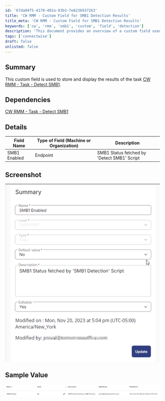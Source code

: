 ```yaml
---
id: '67da04f5-4170-402a-93b3-7e6236937263'
title: 'CW RMM - Custom Field for SMB1 Detection Results'
title_meta: 'CW RMM - Custom Field for SMB1 Detection Results'
keywords: ['cw', 'rmm', 'smb1', 'custom', 'field', 'detection']
description: 'This document provides an overview of a custom field used in ConnectWise RMM to store and display the results of the task that detects SMB1 status. It includes details on dependencies, field types, and sample values.'
tags: ['connectwise']
draft: false
unlisted: false
---
```


## Summary

This custom field is used to store and display the results of the task [CW RMM - Task - Detect SMB1](<../tasks/Detect SMB1.md>).

## Dependencies

[CW RMM - Task - Detect SMB1](<../tasks/Detect SMB1.md>)

## Details

| Field Name       | Type of Field (Machine or Organization) | Description                                 |
|------------------|-----------------------------------------|---------------------------------------------|
| SMB1 Enabled     | Endpoint                                | SMB1 Status fetched by 'Detect SMB1' Script |

## Screenshot

![Screenshot](../../../static/img/SMB1-Enabled/image_1.png)

## Sample Value

![Sample Value](../../../static/img/SMB1-Enabled/image_2.png)

